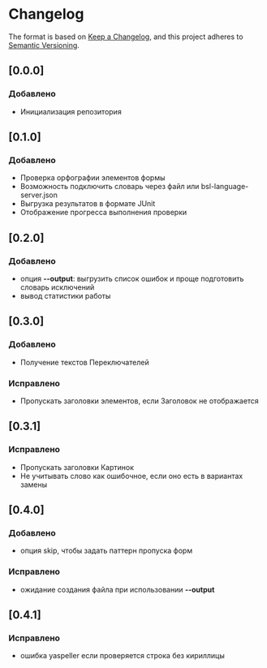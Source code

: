 # Changelog

The format is based on [Keep a Changelog](https://keepachangelog.com/en/1.0.0/),
and this project adheres to [Semantic Versioning](https://semver.org/spec/v2.0.0.html).

## [0.0.0]

### Добавлено
- Инициализация репозитория

## [0.1.0]

### Добавлено
- Проверка орфографии элементов формы
- Возможность подключить словарь через файл или bsl-language-server.json
- Выгрузка результатов в формате JUnit
- Отображение прогресса выполнения проверки

## [0.2.0]

### Добавлено
- опция **--output**: выгрузить список ошибок и проще подготовить словарь исключений
- вывод статистики работы

## [0.3.0]

### Добавлено

- Получение текстов Переключателей

### Исправлено

- Пропускать заголовки элементов, если Заголовок не отображается

## [0.3.1]

### Исправлено

- Пропускать заголовки Картинок
- Не учитывать слово как ошибочное, если оно есть в вариантах замены

## [0.4.0]

### Добавлено
- опция skip, чтобы задать паттерн пропуска форм

### Исправлено
- ожидание создания файла при использовании **--output**

## [0.4.1]

### Исправлено
- ошибка yaspeller если проверяется строка без кириллицы
